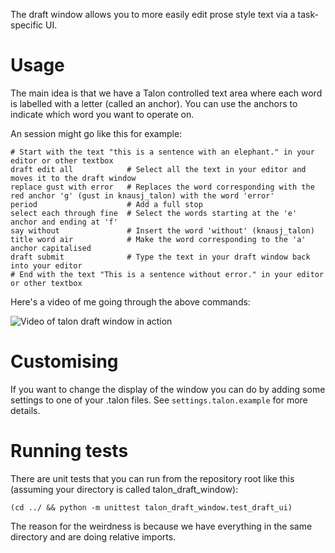 The draft window allows you to more easily edit prose style text via a task-specific UI.

# Usage

The main idea is that we have a Talon controlled text area where each word is labelled with a letter (called an anchor). You can use the anchors to indicate which word you want to operate on.

An session might go like this for example:

    # Start with the text "this is a sentence with an elephant." in your editor or other textbox
    draft edit all            # Select all the text in your editor and moves it to the draft window
    replace gust with error   # Replaces the word corresponding with the red anchor 'g' (gust in knausj_talon) with the word 'error'
    period                    # Add a full stop
    select each through fine  # Select the words starting at the 'e' anchor and ending at 'f'
    say without               # Insert the word 'without' (knausj_talon)
    title word air            # Make the word corresponding to the 'a' anchor capitalised
    draft submit              # Type the text in your draft window back into your editor
    # End with the text "This is a sentence without error." in your editor or other textbox

Here's a video of me going through the above commands:

![Video of talon draft window in action](doc/talon-draft-demo.gif)

# Customising

If you want to change the display of the window you can do by adding some settings to one of your .talon files. See `settings.talon.example` for more details.

# Running tests

There are unit tests that you can run from the repository root like this (assuming your directory is called talon_draft_window):

    (cd ../ && python -m unittest talon_draft_window.test_draft_ui)

The reason for the weirdness is because we have everything in the same directory and are doing relative imports.
